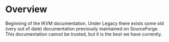 # Overview

Beginning of the IKVM documentation. Under Legacy there exists some old (very out of date) documentation previously maintained on SourceForge. This documentation cannot be trusted, but it is the best we have currently.
